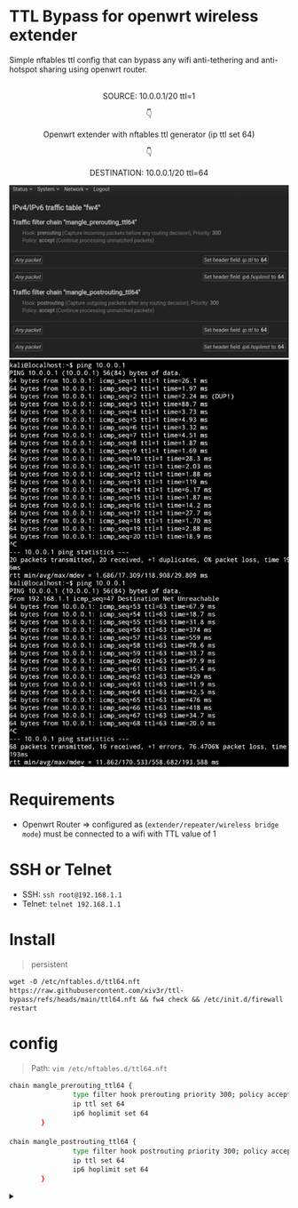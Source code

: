 # TTL Bypass for openwrt wireless extender 

Simple nftables ttl config that can bypass any wifi anti-tethering and anti-hotspot sharing using openwrt router.

<br>

<div align="center">
SOURCE: 10.0.0.1/20 ttl=1

  👇

Openwrt extender with nftables ttl generator
(ip ttl set 64)

👇

DESTINATION: 10.0.0.1/20 ttl=64

<img src="https://github.com/xiv3r/ttl-bypass/blob/main/fw4-firewall.png">
<img src="https://github.com/xiv3r/ttl-bypass/blob/main/ttl.png">
  
</div>

# Requirements
- Openwrt Router => configured as (`extender/repeater/wireless bridge mode`) must be connected to a wifi with TTL value of 1

# SSH or Telnet
- SSH: `ssh root@192.168.1.1`
- Telnet: `telnet 192.168.1.1`

# Install
> persistent
```
wget -O /etc/nftables.d/ttl64.nft https://raw.githubusercontent.com/xiv3r/ttl-bypass/refs/heads/main/ttl64.nft && fw4 check && /etc/init.d/firewall restart
```
# config
> Path: `vim /etc/nftables.d/ttl64.nft`

```sh
chain mangle_prerouting_ttl64 {
                type filter hook prerouting priority 300; policy accept;
                ip ttl set 64
                ip6 hoplimit set 64
        }

chain mangle_postrouting_ttl64 {
                type filter hook postrouting priority 300; policy accept;
                ip ttl set 64
                ip6 hoplimit set 64
        }
```

<details><summary></summary>
  
# Run in ssh CLI
> optional
```
wget -qO- https://raw.githubusercontent.com/xiv3r/ttl-bypass/refs/heads/main/ttl64.sh | sh
```
# Openwrt ssh CLI
```
nft 'add table inet mangle'
```
```
nft 'add chain inet mangle mangle_prerouting_ttl64 { type filter hook prerouting priority 300; policy accept; }'
```
```
nft 'add rule inet mangle mangle_prerouting_ttl64 ip ttl set 64'
```
```
nft 'add rule inet mangle mangle_prerouting_ttl64 ip6 hoplimit set 64'
```
```
nft 'add chain inet mangle mangle_postrouting_ttl64 { type filter hook postrouting priority 300; policy accept; }'
```
```
nft 'add rule inet mangle mangle_postrouting_ttl64 ip ttl set 64'
```
```
nft 'add rule inet mangle mangle_postrouting_ttl64 ip6 hoplimit set 64'
```
</details>
